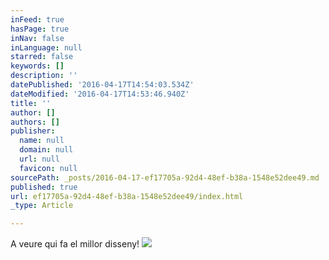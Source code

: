 ```yaml
---
inFeed: true
hasPage: true
inNav: false
inLanguage: null
starred: false
keywords: []
description: ''
datePublished: '2016-04-17T14:54:03.534Z'
dateModified: '2016-04-17T14:53:46.940Z'
title: ''
author: []
authors: []
publisher:
  name: null
  domain: null
  url: null
  favicon: null
sourcePath: _posts/2016-04-17-ef17705a-92d4-48ef-b38a-1548e52dee49.md
published: true
url: ef17705a-92d4-48ef-b38a-1548e52dee49/index.html
_type: Article

---
```

A veure qui fa el millor disseny! ![](https://the-grid-user-content.s3-us-west-2.amazonaws.com/4a463455-2f7c-4559-8afb-db374448ac83.jpg)